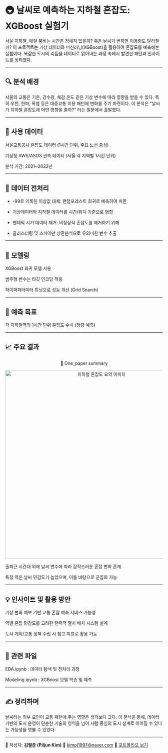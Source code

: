 # 🚇 날씨로 예측하는 지하철 혼잡도: XGBoost 실험기

서울 지하철, 매일 붐비는 시간은 정해져 있을까? 혹은 날씨가 변하면 이용량도 달라질까? 이 프로젝트는 기상 데이터와 머신러닝(XGBoost)을 활용하여 혼잡도를 예측해본 실험이다. 복잡한 도시의 리듬을 데이터로 읽어내는 과정 속에서 발견한 패턴과 인사이트를 정리했다.

---

## 🔍 분석 배경

서울의 교통은 기온, 강수량, 체감 온도 같은 기상 변수에 따라 영향을 받을 수 있다. 특히 우천, 한파, 폭염 등은 대중교통 이용 패턴에 변화를 주기 마련이다. 이 분석은 "날씨가 지하철 혼잡도에 어떤 영향을 줄까?" 라는 질문에서 출발했다.

---

## 📂 사용 데이터

서울교통공사 혼잡도 데이터 (1시간 단위, 주요 노선 중심)

기상청 AWS/ASOS 관측 데이터 (서울 각 지역별 1시간 단위)

분석 기간: 2021~2022년

---

## 🧹 데이터 전처리

- -99로 기록된 이상값 대체: 랜덤포레스트 회귀로 예측하여 치환

- 기상데이터와 지하철 데이터를 시간/위치 기준으로 병합

- 펜데믹 시기 데이터 제거: 비정상적 혼잡도를 제거하기 위해

- 클러스터링 및 스피어만 상관분석으로 유의미한 변수 추출

---

## 🤖 모델링

XGBoost 회귀 모델 사용

범주형 변수는 타깃 인코딩 적용

하이퍼파라미터 튜닝으로 성능 개선 (Grid Search)

---

## 🎯 예측 목표

각 지하철역의 1시간 단위 혼잡도 수치 (정량 예측)

---

## 📈 주요 결과

### 

<p align="center">
  🔬 One_paper summary
</p>

<p align="center">
  <a href="https://github.com/user-attachments/assets/c09a2587-d320-4123-aee9-6a22aadb5844">
    <img width="600" src="https://github.com/user-attachments/assets/c09a2587-d320-4123-aee9-6a22aadb5844" alt="지하철 혼잡도 요약 이미지">
  </a>
</p>

출퇴근 시간대 외에 날씨 변수에 따라 갑작스러운 혼잡 변화 존재

특정 역은 날씨 민감도가 높았으며, 이를 바탕으로 군집화 가능

---

## 💡 인사이트 및 활용 방안

기상 변화 예보 기반 교통 혼잡 예측 서비스 가능성

역별 혼잡 민감도를 고려한 탄력적 열차 배차 시스템 설계

도시 계획/교통 정책 수립 시 참고 지표로 활용 가능

---

## 📁 관련 파일

EDA.ipynb : 데이터 탐색 및 전처리 과정

Modeling.ipynb : XGBoost 모델 학습 및 예측

---

## ✍️ 정리하며

날씨라는 외부 요인이 교통 패턴에 주는 영향은 생각보다 크다. 이 분석을 통해, 데이터 기반의 도시 운영이 단순한 기술의 영역을 넘어 사람 중심의 도시 설계로 이어질 수 있다는 가능성을 엿볼 수 있었다.

---

📘 작성자: **김필준 (Piljun Kim)**
📧 [kimpj1997@naver.com](mailto:kimpj1997@naver.com)
🔗 [포트폴리오 보기](https://notion.so/abbb0b673a594e5899f3ad4a2880e666)
